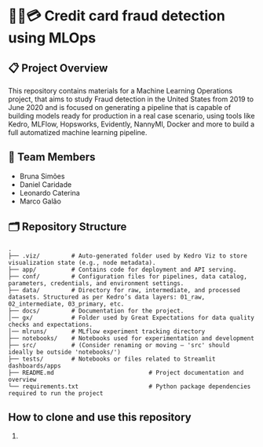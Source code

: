 # 🕵️‍♂️💳 Credit card fraud detection using MLOps

## 📋 Project Overview
This repository contains materials for a Machine Learning Operations project, that aims to study Fraud detection in the United States from 2019 to June 2020 and is focused on generating a pipeline that is capable of building models ready for production in a real case scenario, using tools like Kedro, MLFlow, Hopsworks, Evidently, NannyMl, Docker and more to build a full automatized machine learning pipeline.

## 👥 Team Members
- Bruna Simões
- Daniel Caridade
- Leonardo Caterina
- Marco Galão

## 🗂️ Repository Structure
```text
.
├── .viz/         # Auto-generated folder used by Kedro Viz to store visualization state (e.g., node metadata).
├── app/          # Contains code for deployment and API serving.
├── conf/         # Configuration files for pipelines, data catalog, parameters, credentials, and environment settings.
├── data/         # Directory for raw, intermediate, and processed datasets. Structured as per Kedro’s data layers: 01_raw, 02_intermediate, 03_primary, etc.
├── docs/         # Documentation for the project.
│── gx/           # Folder used by Great Expectations for data quality checks and expectations.
│── mlruns/       # MLflow experiment tracking directory
├── notebooks/    # Notebooks used for experimentation and development
├── src/          # (Consider renaming or moving – 'src' should ideally be outside 'notebooks/')
├── tests/        # Notebooks or files related to Streamlit dashboards/apps
├── README.md                           # Project documentation and overview
└── requirements.txt                    # Python package dependencies required to run the project
```

## How to clone and use this repository

1. 
